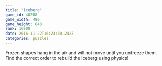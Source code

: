 ```yaml
---
title: "Iceberg"
game_id: 40288
game_width: 480
game_height: 640
rank: 16900
date: 2016-11-22T16:23:30.242Z
categories: puzzles
---
```

Frozen shapes hang in the air and will not move until you unfreeze them. Find the correct order to rebuild the Iceberg using physics!